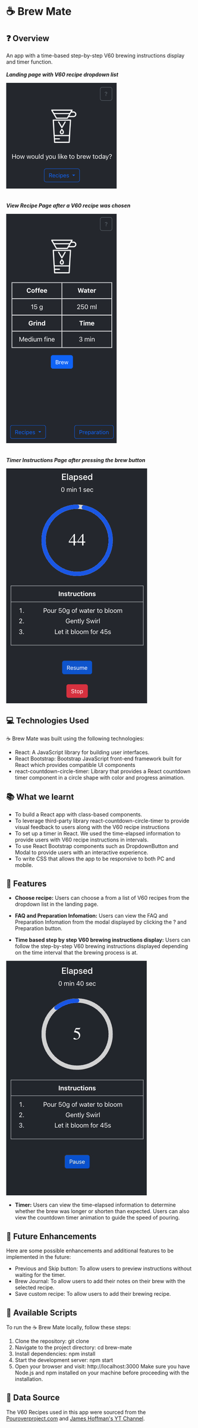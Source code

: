 # ☕️ Brew Mate

## ❓ Overview

An app with a time-based step-by-step V60 brewing instructions display and timer function.
<br/><br/>
_**Landing page with V60 recipe dropdown list**_

<!-- ![Landing Page](src/asset/landing-page.png) -->

<kbd> <img src="src/asset/landing-page.png" alt="Landing Page" /> </kbd>
<br/><br/><br/>
_**View Recipe Page after a V60 recipe was chosen**_

<!-- ![View Recipe Page](src/asset/view-recipe-page.png) -->

<kbd> <img src="src/asset/view-recipe-page.png" alt="View Recipe Page"/> </kbd>
<br/><br/><br/>
_**Timer Instructions Page after pressing the brew button**_

<!-- ![Timer Instructions Page](src/asset/timer-instructions-page.png) -->
<kbd> <img src="src/asset/timer-instructions-page.png" alt="Timer Instructions Page"/> </kbd>

## 💻 Technologies Used

☕️ Brew Mate was built using the following technologies:

- React: A JavaScript library for building user interfaces.
- React Bootstrap: Bootstrap JavaScript front-end framework built for React which provides compatible UI components
- react-countdown-circle-timer: Library that provides a React countdown timer component in a circle shape with color and progress animation.

## 📚 What we learnt

- To build a React app with class-based components.
- To leverage third-party library react-countdown-circle-timer to provide visual feedback to users along with the V60 recipe instructions
- To set up a timer in React. We used the time-elapsed information to provide users with V60 recipe instructions in intervals.
- To use React Bootstrap components such as DropdownButton and Modal to provide users with an interactive experience.
- To write CSS that allows the app to be responsive to both PC and mobile.

## 🌈 Features

- **Choose recipe:**
  Users can choose a from a list of V60 recipes from the dropdown list in the landing page.

- **FAQ and Preparation Infomation:**
  Users can view the FAQ and Preparation Infomation from the modal displayed by clicking the ? and Preparation button.

- **Time based step by step V60 brewing instructions display:**
  Users can follow the step-by-step V60 brewing instructions displayed depending on the time interval that the brewing process is at.

![Instructions transition](src/asset/instruction-timer-change.gif)

- **Timer:**
  Users can view the time-elapsed information to determine whether the brew was longer or shorten than expected.
  Users can also view the countdown timer animation to guide the speed of pouring.

## 🔮 Future Enhancements

Here are some possible enhancements and additional features to be implemented in the future:

- Previous and Skip button: To allow users to preview instructions without waiting for the timer.
- Brew Journal: To allow users to add their notes on their brew with the selected recipe.
- Save custom recipe: To allow users to add their brewing recipe.

## 📜 Available Scripts

To run the ☕️ Brew Mate locally, follow these steps:

1. Clone the repository: git clone <repository-url>
2. Navigate to the project directory: cd brew-mate
3. Install dependencies: npm install
4. Start the development server: npm start
5. Open your browser and visit: http://localhost:3000
   Make sure you have Node.js and npm installed on your machine before proceeding with the installation.

## 💽 Data Source

The V60 Recipes used in this app were sourced from the [Pouroverproject.com](https://pouroverproject.com/v60-recipes-rao-hoffman-kasuya-drip-coffee/) and [James Hoffman's YT Channel](https://www.youtube.com/watch?v=1oB1oDrDkHM).
